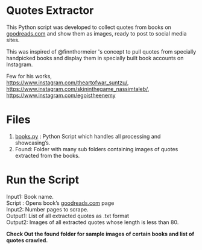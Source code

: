 <h1 id="quotes-extractor">Quotes Extractor</h1>
<p>This Python script was developed to collect quotes from books on <a href="http://goodreads.com">goodreads.com</a> and show them as images, ready to post to social media sites.</p>
<p>This was inspired of @finnthormeier 's concept to pull quotes from specially handpicked books and display them in specially built book accounts on Instagram.</p>
<p>Few for his works,<br>
<a href="https://www.instagram.com/theartofwar_suntzu/">https://www.instagram.com/theartofwar_suntzu/</a>, <a href="https://www.instagram.com/skininthegame_nassimtaleb/">https://www.instagram.com/skininthegame_nassimtaleb/</a>, <a href="https://www.instagram.com/egoistheenemy">https://www.instagram.com/egoistheenemy</a></p>
<h1 id="files">Files</h1>
<ol>
<li><a href="http://books.py">books.py</a> : Python Script which handles all processing and showcasing’s.</li>
<li>Found: Folder with many sub folders containing images of quotes extracted from the  	books.</li>
</ol>
<h1 id="run-the-script">Run the Script</h1>
<p>Input1: Book name.<br>
Script : Opens book’s <a href="http://goodreads.com">goodreads.com</a> page<br>
Input2: Number pages to scrape.<br>
Output1: List of all extracted quotes as .txt format<br>
Output2: Images of all extracted quotes whose length is less than  80.</p>
<b>Check Out the found folder for sample images of certain books and list of quotes crawled.</b>

